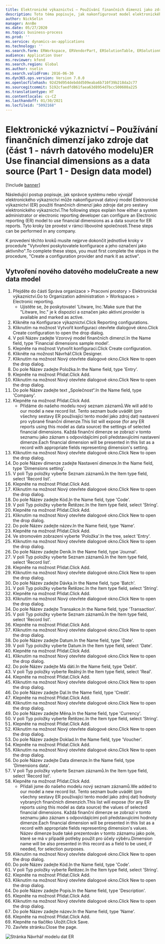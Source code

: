 ```yaml
---
title: Elektronické výkaznictví – Používání finančních dimenzí jako zdroje dat (část 1 - návrh datového modelu)
description: Toto téma popisuje, jak nakonfigurovat model elektronického výkaznictví (ER) tak, aby používal finanční dimenze jako zdroj dat pro zprávy ER. (část 1)
author: NickSelin
manager: AnnBe
ms.date: 05/27/2020
ms.topic: business-process
ms.prod: ''
ms.service: dynamics-ax-applications
ms.technology: ''
ms.search.form: ERWorkspace, ERVendorPart, ERSolutionTable, ERSolutionCreateDropDialog, ERDataModelDesigner, ERDataModelContentsItemCreationDialog
audience: Application User
ms.reviewer: kfend
ms.search.region: Global
ms.author: nselin
ms.search.validFrom: 2016-06-30
ms.dyn365.ops.version: Version 7.0.0
ms.openlocfilehash: 92d29d954debddd509eaba6b710f39b218da2c77
ms.sourcegitcommit: 5192cfaedfd861faea63d8954d7bcc500608a225
ms.translationtype: HT
ms.contentlocale: cs-CZ
ms.lasthandoff: 01/30/2021
ms.locfileid: "5092168"
---
```

# <a name="er-use-financial-dimensions-as-a-data-source-part-1---design-data-model"></a><span data-ttu-id="1c213-104">Elektronické výkaznictví – Používání finančních dimenzí jako zdroje dat (část 1 - návrh datového modelu)</span><span class="sxs-lookup"><span data-stu-id="1c213-104">ER Use financial dimensions as a data source (Part 1 - Design data model)</span></span>

[!include [banner](../../includes/banner.md)]

<span data-ttu-id="1c213-105">Následující postup popisuje, jak správce systému nebo vývojář elektronického výkaznictví může nakonfigurovat datový model Elektronické výkaznictví (ER) použití finančních dimenzí jako zdroje dat pro sestavy elektronického výkaznictví.</span><span class="sxs-lookup"><span data-stu-id="1c213-105">The following steps explain how either a system administrator or electronic reporting developer can configure an Electronic reporting (ER) model to use financial dimensions as a data source for ER reports.</span></span> <span data-ttu-id="1c213-106">Tyto kroky lze provést v rámci libovolné společnosti.</span><span class="sxs-lookup"><span data-stu-id="1c213-106">These steps can be performed in any company.</span></span>

<span data-ttu-id="1c213-107">K provedení těchto kroků musíte nejprve dokončit jednotlivé kroky v proceduře "Vytvoření poskytovatele konfigurace a jeho označení jako aktivního".</span><span class="sxs-lookup"><span data-stu-id="1c213-107">To complete these steps, you must first complete the steps in the procedure, "Create a configuration provider and mark it as active".</span></span>


## <a name="create-a-new-data-model"></a><span data-ttu-id="1c213-108">Vytvoření nového datového modelu</span><span class="sxs-lookup"><span data-stu-id="1c213-108">Create a new data model</span></span>
1. <span data-ttu-id="1c213-109">Přejděte do části Správa organizace > Pracovní prostory > Elektronické výkaznictví.</span><span class="sxs-lookup"><span data-stu-id="1c213-109">Go to Organization administration > Workspaces > Electronic reporting.</span></span>
    * <span data-ttu-id="1c213-110">Ujistěte se, že poskytovatel 'Litware, Inc.'</span><span class="sxs-lookup"><span data-stu-id="1c213-110">Make sure that the "Litware, Inc."</span></span> <span data-ttu-id="1c213-111">je k dispozici a označen jako aktivní.</span><span class="sxs-lookup"><span data-stu-id="1c213-111">provider is available and marked as active.</span></span>  
2. <span data-ttu-id="1c213-112">Klikněte na Konfigurace výkaznictví.</span><span class="sxs-lookup"><span data-stu-id="1c213-112">Click Reporting configurations.</span></span>
3. <span data-ttu-id="1c213-113">Kliknutím na možnost Vytvořit konfiguraci otevřete dialogové okno.</span><span class="sxs-lookup"><span data-stu-id="1c213-113">Click Create configuration to open the drop dialog.</span></span>
4. <span data-ttu-id="1c213-114">V poli Název zadejte Vzorový model finančních dimenzí.</span><span class="sxs-lookup"><span data-stu-id="1c213-114">In the Name field, type 'Financial dimensions sample model'.</span></span>
5. <span data-ttu-id="1c213-115">Klepněte na možnost Vytvořit konfiguraci.</span><span class="sxs-lookup"><span data-stu-id="1c213-115">Click Create configuration.</span></span>
6. <span data-ttu-id="1c213-116">Klikněte na možnost Návrhář.</span><span class="sxs-lookup"><span data-stu-id="1c213-116">Click Designer.</span></span>
7. <span data-ttu-id="1c213-117">Kliknutím na možnost Nový otevřete dialogové okno.</span><span class="sxs-lookup"><span data-stu-id="1c213-117">Click New to open the drop dialog.</span></span>
8. <span data-ttu-id="1c213-118">Do pole Název zadejte Položka.</span><span class="sxs-lookup"><span data-stu-id="1c213-118">In the Name field, type 'Entry'.</span></span>
9. <span data-ttu-id="1c213-119">Klepněte na možnost Přidat.</span><span class="sxs-lookup"><span data-stu-id="1c213-119">Click Add.</span></span>
10. <span data-ttu-id="1c213-120">Kliknutím na možnost Nový otevřete dialogové okno.</span><span class="sxs-lookup"><span data-stu-id="1c213-120">Click New to open the drop dialog.</span></span>
11. <span data-ttu-id="1c213-121">Do pole Název zadejte text „Společnost“.</span><span class="sxs-lookup"><span data-stu-id="1c213-121">In the Name field, type 'Company'.</span></span>
12. <span data-ttu-id="1c213-122">Klepněte na možnost Přidat.</span><span class="sxs-lookup"><span data-stu-id="1c213-122">Click Add.</span></span>
    * <span data-ttu-id="1c213-123">Přidáme do našeho modelu nový seznam záznamů.</span><span class="sxs-lookup"><span data-stu-id="1c213-123">We will add to our model a new record list.</span></span> <span data-ttu-id="1c213-124">Tento seznam bude uvádět (pro všechny sestavy ER používající tento model jako zdroj dat) nastavení pro vybrané finanční dimenze.</span><span class="sxs-lookup"><span data-stu-id="1c213-124">This list will expose (for any ER reports using this model as data source) the settings of selected financial dimensions.</span></span> <span data-ttu-id="1c213-125">Každá finanční dimenze se zobrazí v tomto seznamu jako záznam s odpovídajícími poli představujícími nastavení dimenze.</span><span class="sxs-lookup"><span data-stu-id="1c213-125">Each financial dimension will be presented in this list as a record with appropriate fields representing dimension's setting.</span></span>  
13. <span data-ttu-id="1c213-126">Kliknutím na možnost Nový otevřete dialogové okno.</span><span class="sxs-lookup"><span data-stu-id="1c213-126">Click New to open the drop dialog.</span></span>
14. <span data-ttu-id="1c213-127">Do pole Název dimenze zadejte Nastavení dimenze.</span><span class="sxs-lookup"><span data-stu-id="1c213-127">In the Name field, type 'Dimensions setting'.</span></span>
15. <span data-ttu-id="1c213-128">V poli Typ položky vyberte Seznam záznamů.</span><span class="sxs-lookup"><span data-stu-id="1c213-128">In the Item type field, select 'Record list'.</span></span>
16. <span data-ttu-id="1c213-129">Klepněte na možnost Přidat.</span><span class="sxs-lookup"><span data-stu-id="1c213-129">Click Add.</span></span>
17. <span data-ttu-id="1c213-130">Kliknutím na možnost Nový otevřete dialogové okno.</span><span class="sxs-lookup"><span data-stu-id="1c213-130">Click New to open the drop dialog.</span></span>
18. <span data-ttu-id="1c213-131">Do pole Název zadejte Kód.</span><span class="sxs-lookup"><span data-stu-id="1c213-131">In the Name field, type 'Code'.</span></span>
19. <span data-ttu-id="1c213-132">V poli Typ položky vyberte Řetězec.</span><span class="sxs-lookup"><span data-stu-id="1c213-132">In the Item type field, select 'String'.</span></span>
20. <span data-ttu-id="1c213-133">Klepněte na možnost Přidat.</span><span class="sxs-lookup"><span data-stu-id="1c213-133">Click Add.</span></span>
21. <span data-ttu-id="1c213-134">Kliknutím na možnost Nový otevřete dialogové okno.</span><span class="sxs-lookup"><span data-stu-id="1c213-134">Click New to open the drop dialog.</span></span>
22. <span data-ttu-id="1c213-135">Do pole Název zadejte název.</span><span class="sxs-lookup"><span data-stu-id="1c213-135">In the Name field, type 'Name'.</span></span>
23. <span data-ttu-id="1c213-136">Klepněte na možnost Přidat.</span><span class="sxs-lookup"><span data-stu-id="1c213-136">Click Add.</span></span>
24. <span data-ttu-id="1c213-137">Ve stromovém zobrazení vyberte 'Položka'.</span><span class="sxs-lookup"><span data-stu-id="1c213-137">In the tree, select 'Entry'.</span></span>
25. <span data-ttu-id="1c213-138">Kliknutím na možnost Nový otevřete dialogové okno.</span><span class="sxs-lookup"><span data-stu-id="1c213-138">Click New to open the drop dialog.</span></span>
26. <span data-ttu-id="1c213-139">Do pole Název zadejte Deník.</span><span class="sxs-lookup"><span data-stu-id="1c213-139">In the Name field, type 'Journal'.</span></span>
27. <span data-ttu-id="1c213-140">V poli Typ položky vyberte Seznam záznamů.</span><span class="sxs-lookup"><span data-stu-id="1c213-140">In the Item type field, select 'Record list'.</span></span>
28. <span data-ttu-id="1c213-141">Klepněte na možnost Přidat.</span><span class="sxs-lookup"><span data-stu-id="1c213-141">Click Add.</span></span>
29. <span data-ttu-id="1c213-142">Kliknutím na možnost Nový otevřete dialogové okno.</span><span class="sxs-lookup"><span data-stu-id="1c213-142">Click New to open the drop dialog.</span></span>
30. <span data-ttu-id="1c213-143">Do pole Název zadejte Dávka.</span><span class="sxs-lookup"><span data-stu-id="1c213-143">In the Name field, type 'Batch'.</span></span>
31. <span data-ttu-id="1c213-144">V poli Typ položky vyberte Řetězec.</span><span class="sxs-lookup"><span data-stu-id="1c213-144">In the Item type field, select 'String'.</span></span>
32. <span data-ttu-id="1c213-145">Klepněte na možnost Přidat.</span><span class="sxs-lookup"><span data-stu-id="1c213-145">Click Add.</span></span>
33. <span data-ttu-id="1c213-146">Kliknutím na možnost Nový otevřete dialogové okno.</span><span class="sxs-lookup"><span data-stu-id="1c213-146">Click New to open the drop dialog.</span></span>
34. <span data-ttu-id="1c213-147">Do pole Název zadejte Transakce.</span><span class="sxs-lookup"><span data-stu-id="1c213-147">In the Name field, type 'Transaction'.</span></span>
35. <span data-ttu-id="1c213-148">V poli Typ položky vyberte Seznam záznamů.</span><span class="sxs-lookup"><span data-stu-id="1c213-148">In the Item type field, select 'Record list'.</span></span>
36. <span data-ttu-id="1c213-149">Klepněte na možnost Přidat.</span><span class="sxs-lookup"><span data-stu-id="1c213-149">Click Add.</span></span>
37. <span data-ttu-id="1c213-150">Kliknutím na možnost Nový otevřete dialogové okno.</span><span class="sxs-lookup"><span data-stu-id="1c213-150">Click New to open the drop dialog.</span></span>
38. <span data-ttu-id="1c213-151">Do pole Název zadejte Datum.</span><span class="sxs-lookup"><span data-stu-id="1c213-151">In the Name field, type 'Date'.</span></span>
39. <span data-ttu-id="1c213-152">V poli Typ položky vyberte Datum.</span><span class="sxs-lookup"><span data-stu-id="1c213-152">In the Item type field, select 'Date'.</span></span>
40. <span data-ttu-id="1c213-153">Klepněte na možnost Přidat.</span><span class="sxs-lookup"><span data-stu-id="1c213-153">Click Add.</span></span>
41. <span data-ttu-id="1c213-154">Kliknutím na možnost Nový otevřete dialogové okno.</span><span class="sxs-lookup"><span data-stu-id="1c213-154">Click New to open the drop dialog.</span></span>
42. <span data-ttu-id="1c213-155">Do pole Název zadejte Má dáti.</span><span class="sxs-lookup"><span data-stu-id="1c213-155">In the Name field, type 'Debit'.</span></span>
43. <span data-ttu-id="1c213-156">V poli Typ položky vyberte Reálný.</span><span class="sxs-lookup"><span data-stu-id="1c213-156">In the Item type field, select 'Real'.</span></span>
44. <span data-ttu-id="1c213-157">Klepněte na možnost Přidat.</span><span class="sxs-lookup"><span data-stu-id="1c213-157">Click Add.</span></span>
45. <span data-ttu-id="1c213-158">Kliknutím na možnost Nový otevřete dialogové okno.</span><span class="sxs-lookup"><span data-stu-id="1c213-158">Click New to open the drop dialog.</span></span>
46. <span data-ttu-id="1c213-159">Do pole Název zadejte Dal.</span><span class="sxs-lookup"><span data-stu-id="1c213-159">In the Name field, type 'Credit'.</span></span>
47. <span data-ttu-id="1c213-160">Klepněte na možnost Přidat.</span><span class="sxs-lookup"><span data-stu-id="1c213-160">Click Add.</span></span>
48. <span data-ttu-id="1c213-161">Kliknutím na možnost Nový otevřete dialogové okno.</span><span class="sxs-lookup"><span data-stu-id="1c213-161">Click New to open the drop dialog.</span></span>
49. <span data-ttu-id="1c213-162">Do pole Název zadejte Měna.</span><span class="sxs-lookup"><span data-stu-id="1c213-162">In the Name field, type 'Currency'.</span></span>
50. <span data-ttu-id="1c213-163">V poli Typ položky vyberte Řetězec.</span><span class="sxs-lookup"><span data-stu-id="1c213-163">In the Item type field, select 'String'.</span></span>
51. <span data-ttu-id="1c213-164">Klepněte na možnost Přidat.</span><span class="sxs-lookup"><span data-stu-id="1c213-164">Click Add.</span></span>
52. <span data-ttu-id="1c213-165">Kliknutím na možnost Nový otevřete dialogové okno.</span><span class="sxs-lookup"><span data-stu-id="1c213-165">Click New to open the drop dialog.</span></span>
53. <span data-ttu-id="1c213-166">Do pole Název zadejte Doklad.</span><span class="sxs-lookup"><span data-stu-id="1c213-166">In the Name field, type 'Voucher'.</span></span>
54. <span data-ttu-id="1c213-167">Klepněte na možnost Přidat.</span><span class="sxs-lookup"><span data-stu-id="1c213-167">Click Add.</span></span>
55. <span data-ttu-id="1c213-168">Kliknutím na možnost Nový otevřete dialogové okno.</span><span class="sxs-lookup"><span data-stu-id="1c213-168">Click New to open the drop dialog.</span></span>
56. <span data-ttu-id="1c213-169">Do pole Název zadejte Data dimenze.</span><span class="sxs-lookup"><span data-stu-id="1c213-169">In the Name field, type 'Dimensions data'.</span></span>
57. <span data-ttu-id="1c213-170">V poli Typ položky vyberte Seznam záznamů.</span><span class="sxs-lookup"><span data-stu-id="1c213-170">In the Item type field, select 'Record list'.</span></span>
58. <span data-ttu-id="1c213-171">Klepněte na možnost Přidat.</span><span class="sxs-lookup"><span data-stu-id="1c213-171">Click Add.</span></span>
    * <span data-ttu-id="1c213-172">Přidali jsme do našeho modelu nový seznam záznamů.</span><span class="sxs-lookup"><span data-stu-id="1c213-172">We added to our model a new record list.</span></span> <span data-ttu-id="1c213-173">Tento seznam bude uvádět (pro všechny sestavy ER používající tento model jako zdroj dat) hodnoty vybraných finančních dimenzích.</span><span class="sxs-lookup"><span data-stu-id="1c213-173">This list will expose (for any ER reports using this model as data source) the values of selected financial dimensions.</span></span> <span data-ttu-id="1c213-174">Každá finanční dimenze se zobrazí v tomto seznamu jako záznam s odpovídajícími poli představujícími hodnoty dimenze.</span><span class="sxs-lookup"><span data-stu-id="1c213-174">Each financial dimension will be presented in this list as a record with appropriate fields representing dimension's values.</span></span> <span data-ttu-id="1c213-175">Název dimenze bude také prezentován v tomto záznamu jako pole, které se má v případě potřeby použít pro účely výběru.</span><span class="sxs-lookup"><span data-stu-id="1c213-175">Dimension name will be also presented in this record as a field to be used, if needed, for selection purposes.</span></span>  
59. <span data-ttu-id="1c213-176">Kliknutím na možnost Nový otevřete dialogové okno.</span><span class="sxs-lookup"><span data-stu-id="1c213-176">Click New to open the drop dialog.</span></span>
60. <span data-ttu-id="1c213-177">Do pole Název zadejte Kód.</span><span class="sxs-lookup"><span data-stu-id="1c213-177">In the Name field, type 'Code'.</span></span>
61. <span data-ttu-id="1c213-178">V poli Typ položky vyberte Řetězec.</span><span class="sxs-lookup"><span data-stu-id="1c213-178">In the Item type field, select 'String'.</span></span>
62. <span data-ttu-id="1c213-179">Klepněte na možnost Přidat.</span><span class="sxs-lookup"><span data-stu-id="1c213-179">Click Add.</span></span>
63. <span data-ttu-id="1c213-180">Kliknutím na možnost Nový otevřete dialogové okno.</span><span class="sxs-lookup"><span data-stu-id="1c213-180">Click New to open the drop dialog.</span></span>
64. <span data-ttu-id="1c213-181">Do pole Název zadejte Popis.</span><span class="sxs-lookup"><span data-stu-id="1c213-181">In the Name field, type 'Description'.</span></span>
65. <span data-ttu-id="1c213-182">Klepněte na možnost Přidat.</span><span class="sxs-lookup"><span data-stu-id="1c213-182">Click Add.</span></span>
66. <span data-ttu-id="1c213-183">Kliknutím na možnost Nový otevřete dialogové okno.</span><span class="sxs-lookup"><span data-stu-id="1c213-183">Click New to open the drop dialog.</span></span>
67. <span data-ttu-id="1c213-184">Do pole Název zadejte název.</span><span class="sxs-lookup"><span data-stu-id="1c213-184">In the Name field, type 'Name'.</span></span>
68. <span data-ttu-id="1c213-185">Klepněte na možnost Přidat.</span><span class="sxs-lookup"><span data-stu-id="1c213-185">Click Add.</span></span>
69. <span data-ttu-id="1c213-186">Klepněte na tlačítko Uložit.</span><span class="sxs-lookup"><span data-stu-id="1c213-186">Click Save.</span></span>
70. <span data-ttu-id="1c213-187">Zavřete stránku.</span><span class="sxs-lookup"><span data-stu-id="1c213-187">Close the page.</span></span>

![Stránka Návrhář modelu dat ER](../media/er-financial-dimensions-guides-data-model.png)

